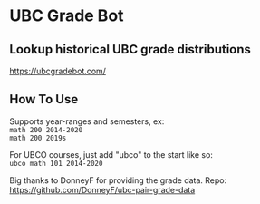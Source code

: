 # UBC Grade Bot
## Lookup historical UBC grade distributions
https://ubcgradebot.com/


## How To Use
Supports year-ranges and semesters, ex:<br />
`math 200 2014-2020`<br />
`math 200 2019s`<br />

For UBCO courses, just add "ubco" to the start like so:<br />
`ubco math 101 2014-2020`

Big thanks to DonneyF for providing the grade data. Repo: https://github.com/DonneyF/ubc-pair-grade-data
